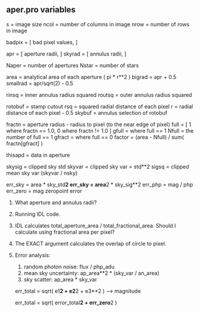 ##  aper.pro variables

s           = image size
ncol        = number of columns in image
nrow        = number of rows in image

badpix      = [ bad pixel values, ]

apr         = [ aperture radii, ]
skyrad      = [ annulus radii, ]

Naper       = number of apertures
Nstar       = number of stars

area        = analytical area of each aperture ( pi * r**2 )
bigrad      = apr + 0.5
smallrad    = apr/sqrt(2) - 0.5

rinsq       = inner annulus radius squared
routsq      = outer annulus radius squared

rotobuf     = stamp cutout
rsq         = squared radial distance of each pixel
r           = radial distance of each pixel - 0.5
skybuf      = annulus selection of rotobuf

fractn      = aperture radius - radius to pixel (to the near edge of pixel)
full        = [ 1 where fractn == 1.0, 0 where fractn != 1.0 ]
gfull       = where full == 1
Nfull       = the number of full == 1
gfract      = where full == 0
factor      = (area - Nfull) / sum( fractn[gfract] )

thisapd     = data in aperture

skysig      = clipped sky std
skyvar      = clipped sky var = std**2
sigsq       = clipped mean sky var  (skyvar / nsky)

err_sky     = area * sky_std**2
err_sky     = area**2 * sky_sig**2
err_php     = mag / php
err_zero    = mag zeropoint error

1.  What aperture and annulus radii?

2.  Running IDL code.

3.  IDL calculates total_aperture_area / total_fractional_area.  Should I
    calculate using fractional area per pixel?

4.  The EXACT argument calculates the overlap of circle to pixel.

5.  Error analysis:

    1.  random photon noise:    flux / php_adu
    2.  mean sky uncertainty:   ap_area**2 * (sky_var / an_area)
    3.  sky scatter:            ap_area * sky_var

    err_total   = sqrt( e1**2 + e2**2 + e3**2 ) --> magnitude

    err_total   = sqrt( error_total**2 + err_zero**2 )
